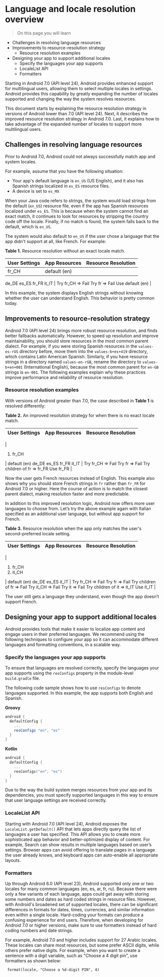 Language and locale resolution overview
=======================================

> On this page you will learn

*   Challenges in resolving language resources
*   Improvements to resource-resolution strategy
    *   Resource resolution examples
*   Designing your app to support additional locales
    *   Specify the languages your app supports
    *   LocaleList API
    *   Formatters

Starting in Android 7.0 (API level 24), Android provides enhanced support for multilingual users, allowing them to select multiple locales in settings. Android provides this capability by greatly expanding the number of locales supported and changing the way the system resolves resources.

This document starts by explaining the resource resolution strategy in versions of Android lower than 7.0 (API level 24). Next, it describes the improved resource resolution strategy in Android 7.0. Last, it explains how to take advantage of the expanded number of locales to support more multilingual users.

Challenges in resolving language resources
------------------------------------------

Prior to Android 7.0, Android could not always successfully match app and system locales.

For example, assume that you have the following situation:

*   Your app's default language is `en_US` (US English), and it also has Spanish strings localized in `es_ES` resource files.
*   A device is set to `es_MX`

When your Java code refers to strings, the system would load strings from the default (`en_US`) resource file, even if the app has Spanish resources localized under `es_ES`. This is because when the system cannot find an exact match, it continues to look for resources by stripping the country code off the locale. Finally, if no match is found, the system falls back to the default, which is `en_US`.

The system would also default to `en_US` if the user chose a language that the app didn't support at all, like French. For example:

**Table 1.** Resource resolution without an exact locale match.

| User Settings | App Resources | Resource Resolution |
| --- | --- | --- |
| fr\_CH | default (en)
de\_DE
es\_ES
fr\_FR
it\_IT
 | Try fr\_CH => Fail
Try fr => Fail
Use default (en) |

In this example, the system displays English strings without knowing whether the user can understand English. This behavior is pretty common today.

Improvements to resource-resolution strategy
--------------------------------------------

Android 7.0 (API level 24) brings more robust resource resolution, and finds better fallbacks automatically. However, to speed up resolution and improve maintainability, you should store resources in the most common parent dialect. For example, if you were storing Spanish resources in the `values-es-rUS` directory before, move them into the `values-b+es+419` directory, which contains Latin American Spanish. Similarly, if you have resource strings in a directory named `values-en-rGB`, rename the directory to `values-b+en+001` (International English), because the most common parent for `en-GB` strings is `en-001`. The following examples explain why these practices improve performance and reliability of resource resolution.

### Resource resolution examples

With versions of Android greater than 7.0, the case described in **Table 1** is resolved differently:

**Table 2.** An improved resolution strategy for when there is no exact locale match.

| User Settings | App Resources | Resource Resolution |
| --- | --- | --- |
|
1.  fr\_CH

 | default (en)
de\_DE
es\_ES
fr\_FR
it\_IT
 | Try fr\_CH => Fail
Try fr => Fail
Try children of fr => fr\_FR
Use fr\_FR |

Now the user gets French resources instead of English. This example also shows why you should store French strings in `fr` rather than `fr_FR` for Android 7.0 or higher. Here the course of action is to match the closest parent dialect, making resolution faster and more predictable.

In addition to this improved resolution logic, Android now offers more user languages to choose from. Let’s try the above example again with Italian specified as an additional user language, but without app support for French.

**Table 3.** Resource resolution when the app only matches the user's second-preferred locale setting.

| User Settings | App Resources | Resource Resolution |
| --- | --- | --- |
|
1.  fr\_CH
2.  it\_CH

 | default (en)
de\_DE
es\_ES
it\_IT
 | Try fr\_CH => Fail
Try fr => Fail
Try children of fr => Fail
Try it\_CH => Fail
Try it => Fail
Try children of it => it\_IT
Use it\_IT |

The user still gets a language they understand, even though the app doesn’t support French.

Designing your app to support additional locales
------------------------------------------------

Android provides tools that make it easier to localize app content and engage users in their preferred languages. We recommend using the following techniques to configure your app so it can accommodate different languages and formatting conventions, in a scalable way.

### Specify the languages your app supports

To ensure that languages are resolved correctly, specify the languages your app supports using the `resConfigs` property in the module-level `build.gradle` file.

The following code sample shows how to use `resConfigs` to denote languages supported. In this example, the app supports both English and Spanish.


**Groovy**

```groovy
android {
  defaultConfig {
    ...
    resConfigs "en", "es"
  }
}
```

**Kotlin**

```kotlin
android {
  defaultConfig {
    ...
    resConfigs("en", "es")
  }
}
```
Due to the way the build system merges resources from your app and its dependencies, you must specify supported languages in this way to ensure that user language settings are received correctly.

### LocaleList API

Starting with Android 7.0 (API level 24), Android exposes the `LocaleList.getDefault()` API that lets apps directly query the list of languages a user has specified. This API allows you to create more sophisticated app behavior and better-optimized display of content. For example, Search can show results in multiple languages based on user’s settings. Browser apps can avoid offering to translate pages in a language the user already knows, and keyboard apps can auto-enable all appropriate layouts.

### Formatters

Up through Android 6.0 (API level 23), Android supported only one or two locales for many common languages (en, es, ar, fr, ru). Because there were only a few variants of each language, apps could get away with storing some numbers and dates as hard coded strings in resource files. However, with Android's broadened set of supported locales, there can be significant differences in formats for dates, times, currencies, and similar information even within a single locale. Hard-coding your formats can produce a confusing experience for end users. Therefore, when developing for Android 7.0 or higher versions, make sure to use formatters instead of hard coding numbers and date strings.

For example, Android 7.0 and higher includes support for 27 Arabic locales. These locales can share most resources, but some prefer ASCII digits, while others prefer native digits. For example, when you want to create a sentence with a digit variable, such as "Choose a 4 digit pin", use formatters as shown below:

```shell
 format(locale, "Choose a %d-digit PIN", 4)
```
